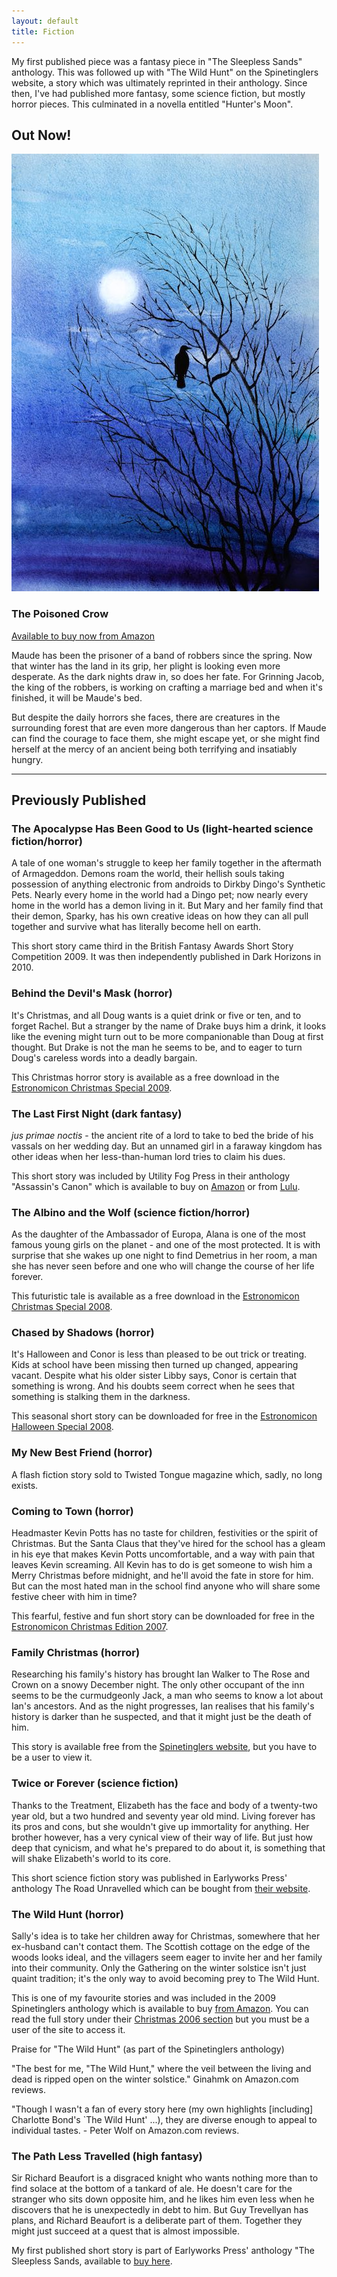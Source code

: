 ```yaml
---
layout: default
title: Fiction
---
```


My first published piece was a fantasy piece in "The Sleepless Sands" anthology. This was followed up with "The Wild Hunt" on the Spinetinglers website, a story which was ultimately reprinted in their anthology. Since then, I've had published more fantasy, some science fiction, but mostly horror pieces. This culminated in a novella entitled "Hunter's Moon".

## Out Now!

<img class="img-responsive centre-block col-sm-3" src="/img/PoisonedCrowSmall.jpg" alt="The Poisoned Crow   Cover">

### The Poisoned Crow

[Available to buy now from Amazon](https://www.amazon.co.uk/Poisoned-Crow-Charlotte-Bond-ebook/dp/B01GP1GEGQ/)

Maude has been the prisoner of a band of robbers since the spring. Now that winter has the land in its grip, her plight is looking even more desperate. As the dark nights draw in, so does her fate. For Grinning Jacob, the king of the robbers, is working on crafting a marriage bed and when it's finished, it will be Maude's bed.</p>

But despite the daily horrors she faces, there are creatures in the surrounding forest that are even more dangerous than her captors. If Maude can find the courage to face them, she might escape yet, or she might find herself at the mercy of an ancient being both terrifying and insatiably hungry.

<div class="clearfix"></div>

---

## Previously Published

### The Apocalypse Has Been Good to Us (light-hearted science fiction/horror)

A tale of one woman's struggle to keep her family together in the aftermath of Armageddon. Demons roam the world, their hellish souls taking possession of anything electronic from androids to Dirkby Dingo's Synthetic Pets. Nearly every home in the world had a Dingo pet; now nearly every home in the world has a demon living in it. But Mary and her family find that their demon, Sparky, has his own creative ideas on how they can all pull together and survive what has literally become hell on earth.

This short story came third in the British Fantasy Awards Short Story Competition 2009. It was then independently published in Dark Horizons in 2010.

### Behind the Devil's Mask (horror)

It's Christmas, and all Doug wants is a quiet drink or five or ten, and to forget Rachel. But a stranger by the name of Drake buys him a drink, it looks like the evening might turn out to be more companionable than Doug at first thought. But Drake is not the man he seems to be, and to eager to turn Doug's careless words into a deadly bargain.

This Christmas horror story is available as a free download in the [Estronomicon Christmas Special 2009](http://www.screamingdreams.com/ezine/Christmas2009.pdf).

### The Last First Night (dark fantasy)

*jus primae noctis* - the ancient rite of a lord to take to bed the bride of his vassals on her wedding day. But an unnamed girl in a faraway kingdom has other ideas when her less-than-human lord tries to claim his dues.

This short story was included by Utility Fog Press in their anthology "Assassin's Canon" which is available to buy on [Amazon](http://www.amazon.co.uk/Assassins-Canon-Ken-Goldman/dp/0956046916/) or from [Lulu](http://www.lulu.com/shop/eh-rydberg/assassins-canon/paperback/product-6046456.html).

### The Albino and the Wolf (science fiction/horror)

As the daughter of the Ambassador of Europa, Alana is one of the most famous young girls on the planet - and one of the most protected. It is with surprise that she wakes up one night to find Demetrius in her room, a man she has never seen before and one who will change the course of her life forever.

This futuristic tale is available as a free download in the [Estronomicon Christmas Special 2008](http://www.screamingdreams.com/ezine/Christmas2008.pdf).

### Chased by Shadows (horror)

It's Halloween and Conor is less than pleased to be out trick or treating. Kids at school have been missing then turned up changed, appearing vacant. Despite what his older sister Libby says, Conor is certain that something is wrong. And his doubts seem correct when he sees that something is stalking them in the darkness.

This seasonal short story can be downloaded for free in the [Estronomicon Halloween Special 2008](http://www.screamingdreams.com/ezine/Halloween2008.pdf).

### My New Best Friend (horror)

A flash fiction story sold to Twisted Tongue magazine which, sadly, no long exists.

### Coming to Town (horror)

Headmaster Kevin Potts has no taste for children, festivities or the spirit of Christmas. But the Santa Claus that they've hired for the school has a gleam in his eye that makes Kevin Potts uncomfortable, and a way with pain that leaves Kevin screaming. All Kevin has to do is get someone to wish him a Merry Christmas before midnight, and he'll avoid the fate in store for him. But can the most hated man in the school find anyone who will share some festive cheer with him in time?

This fearful, festive and fun short story can be downloaded for free in the [Estronomicon Christmas Edition 2007](http://www.screamingdreams.com/ezine/Christmas2007.pdf).

### Family Christmas (horror)

Researching his family's history has brought Ian Walker to The Rose and Crown on a snowy December night. The only other occupant of the inn seems to be the curmudgeonly Jack, a man who seems to know a lot about Ian's ancestors. And as the night progresses, Ian realises that his family's history is darker than he suspected, and that it might just be the death of him.

This story is available free from the [Spinetinglers website](http://www.spinetinglers.co.uk/), but you have to be a user to view it.

### Twice or Forever (science fiction)

Thanks to the Treatment, Elizabeth has the face and body of a twenty-two year old, but a two hundred and seventy year old mind. Living forever has its pros and cons, but she wouldn't give up immortality for anything. Her brother however, has a very cynical view of their way of life. But just how deep that cynicism, and what he's prepared to do about it, is something that will shake Elizabeth's world to its core.

This short science fiction story was published in Earlyworks Press' anthology The Road Unravelled which can be bought from [their website](http://www.earlyworkspress.co.uk/road_unravelled.htm).

### The Wild Hunt (horror)

Sally's idea is to take her children away for Christmas, somewhere that her ex-husband can't contact them. The Scottish cottage on the edge of the woods looks ideal, and the villagers seem eager to invite her and her family into their community. Only the Gathering on the winter solstice isn't just quaint tradition; it's the only way to avoid becoming prey to The Wild Hunt.

This is one of my favourite stories and was included in the 2009 Spinetinglers anthology which is available to buy [from Amazon](http://www.amazon.co.uk/Spinetinglers-Anthology-2008-Matt-Leyshon/dp/1906657017/ref=sr_1_3?ie=UTF8&qid=1445263325&sr=8-3&keywords=spinetinglers+anthology). You can read the full story under their [Christmas 2006 section](http://spinetinglers.co.uk/ReadStory151.aspx) but you must be a user of the site to access it.

Praise for "The Wild Hunt" (as part of the Spinetinglers anthology)

"The best for me, "The Wild Hunt," where the veil between the living and dead is ripped open on the winter solstice." Ginahmk on Amazon.com reviews.

"Though I wasn't a fan of every story here (my own highlights [including] Charlotte Bond's `The Wild Hunt' ...), they are diverse enough to appeal to individual tastes. - Peter Wolf on Amazon.com reviews.

### The Path Less Travelled (high fantasy)

Sir Richard Beaufort is a disgraced knight who wants nothing more than to find solace at the bottom of a tankard of ale. He doesn't care for the stranger who sits down opposite him, and he likes him even less when he discovers that he is unexpectedly in debt to him. But Guy Trevellyan has plans, and Richard Beaufort is a deliberate part of them. Together they might just succeed at a quest that is almost impossible.

My first published short story is part of Earlyworks Press' anthology "The Sleepless Sands, available to [buy here](http://www.earlyworkspress.co.uk/sleepless_sands.htm).
